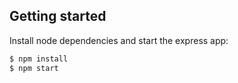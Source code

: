 ## Getting started

Install node dependencies and start the express app:

```bash
$ npm install
$ npm start
```
